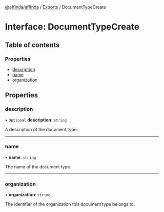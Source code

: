 [@affinda/affinda](../README.md) / [Exports](../modules.md) / DocumentTypeCreate

# Interface: DocumentTypeCreate

## Table of contents

### Properties

- [description](DocumentTypeCreate.md#description)
- [name](DocumentTypeCreate.md#name)
- [organization](DocumentTypeCreate.md#organization)

## Properties

### description

• `Optional` **description**: `string`

A description of the document type.

___

### name

• **name**: `string`

The name of the document type.

___

### organization

• **organization**: `string`

The identifier of the organization this document type belongs to.
